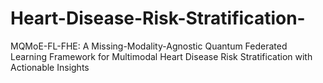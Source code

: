 # Heart-Disease-Risk-Stratification-
MQMoE-FL-FHE: A Missing-Modality-Agnostic Quantum Federated Learning Framework for Multimodal Heart Disease Risk Stratification with Actionable Insights
